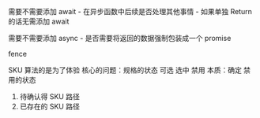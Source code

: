 需要不需要添加 await - 在异步函数中后续是否处理其他事情 - 如果单独 Return 的话无需添加 await

需要不需要添加 async - 是否需要将返回的数据强制包装成一个 promise

fence

SKU 算法的是为了体验
核心的问题：规格的状态 可选 选中 禁用
本质：确定 禁用的状态

1. 待确认得 SKU 路径
2. 已存在的 SKU 路径
